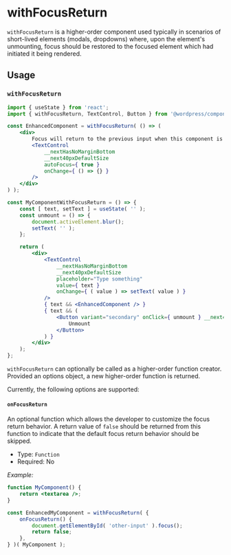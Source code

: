 # withFocusReturn

`withFocusReturn` is a higher-order component used typically in scenarios of short-lived elements (modals, dropdowns) where, upon the element's unmounting, focus should be restored to the focused element which had initiated it being rendered.

## Usage

### `withFocusReturn`

```jsx
import { useState } from 'react';
import { withFocusReturn, TextControl, Button } from '@wordpress/components';

const EnhancedComponent = withFocusReturn( () => (
	<div>
		Focus will return to the previous input when this component is unmounted
		<TextControl
			__nextHasNoMarginBottom
			__next40pxDefaultSize
			autoFocus={ true }
			onChange={ () => {} }
		/>
	</div>
) );

const MyComponentWithFocusReturn = () => {
	const [ text, setText ] = useState( '' );
	const unmount = () => {
		document.activeElement.blur();
		setText( '' );
	};

	return (
		<div>
			<TextControl
				__nextHasNoMarginBottom
				__next40pxDefaultSize
				placeholder="Type something"
				value={ text }
				onChange={ ( value ) => setText( value ) }
			/>
			{ text && <EnhancedComponent /> }
			{ text && (
				<Button variant="secondary" onClick={ unmount } __next40pxDefaultSize>
					Unmount
				</Button>
			) }
		</div>
	);
};
```

`withFocusReturn` can optionally be called as a higher-order function creator. Provided an options object, a new higher-order function is returned.

Currently, the following options are supported:

#### `onFocusReturn`

An optional function which allows the developer to customize the focus return behavior. A return value of `false` should be returned from this function to indicate that the default focus return behavior should be skipped.

-   Type: `Function`
-   Required: No

_Example:_

```jsx
function MyComponent() {
	return <textarea />;
}

const EnhancedMyComponent = withFocusReturn( {
	onFocusReturn() {
		document.getElementById( 'other-input' ).focus();
		return false;
	},
} )( MyComponent );
```
